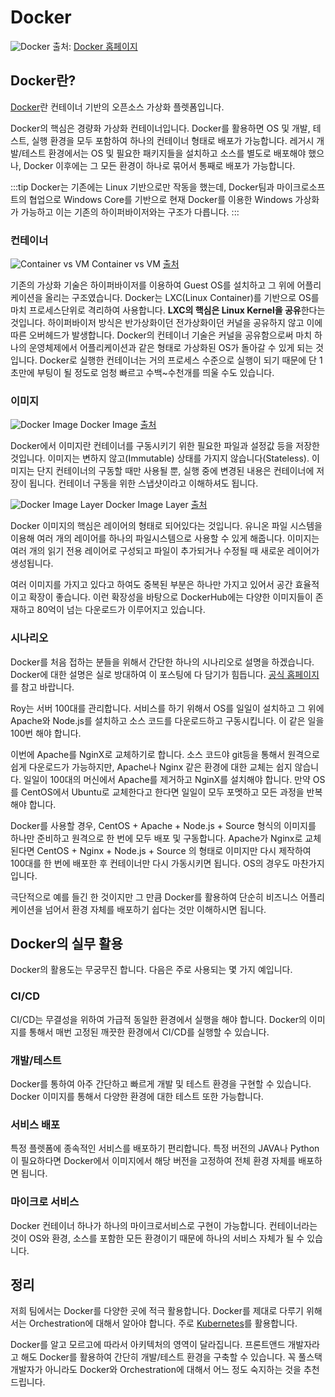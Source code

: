 # Docker

![Docker](/img/wedev/docker.png)
<span class="ref">출처: [Docker 홈페이지](https://www.docker.com/)</span>

## Docker란?

[Docker](https://www.docker.com/)란 컨테이너 기반의 오픈소스 가상화 플렛폼입니다.

Docker의 핵심은 경량화 가상화 컨테이너입니다. Docker를 활용하면 OS 및 개발, 테스트, 실행 환경을 모두 포함하여 하나의 컨테이너 형태로 배포가 가능합니다. 레거시 개발/테스트 환경에서는 OS 및 필요한 패키지들을 설치하고 소스를 별도로 배포해야 했으나, Docker 이후에는 그 모든 환경이 하나로 묶어서 통째로 배포가 가능합니다.

:::tip
Docker는 기존에는 Linux 기반으로만 작동을 했는데, Docker팀과 마이크로소프트의 협업으로 Windows Core를 기반으로 현재 Docker를 이용한 Windows 가상화가 가능하고 이는 기존의 하이퍼바이저와는 구조가 다릅니다.
:::

### 컨테이너

![Container vs VM](/img/wedev/docker1.png)
<span class="ref">Container vs VM [출처](https://medium.com/codingthesmartway-com-blog/docker-beginners-guide-part-1-images-containers-6f3507fffc98)</span>

기존의 가상화 기술은 하이퍼바이저를 이용하여 Guest OS를 설치하고 그 위에 어플리케이션을 올리는 구조였습니다. Docker는 LXC(Linux Container)를 기반으로 OS를 마치 프로세스단위로 격리하여 사용합니다. **LXC의 핵심은 Linux Kernel을 공유**한다는 것입니다. 하이퍼바이저 방식은 반가상화이던 전가상화이던 커널을 공유하지 않고 이에 따른 오버헤드가 발생합니다. Docker의 컨테이너 기술은 커널을 공유함으로써 마치 하나의 운영체제에서 어플리케이션과 같은 형태로 가상화된 OS가 돌아갈 수 있게 되는 것입니다. Docker로 실행한 컨테이너는 거의 프로세스 수준으로 실행이 되기 때문에 단 1초만에 부팅이 될 정도로 엄청 빠르고 수백~수천개를 띄울 수도 있습니다.

### 이미지

![Docker Image](/img/wedev/docker2.png)
<span class="ref">Docker Image [출처](https://subicura.com/2017/01/19/docker-guide-for-beginners-1.html)</span>

Docker에서 이미지란 컨테이너를 구동시키기 위한 필요한 파일과 설정값 등을 저장한 것입니다. 이미지는 변하지 않고(Immutable) 상태를 가지지 않습니다(Stateless). 이미지는 단지 컨테이너의 구동할 때만 사용될 뿐, 실행 중에 변경된 내용은 컨테이너에 저장이 됩니다. 컨테이너 구동을 위한 스냅샷이라고 이해하셔도 됩니다.

![Docker Image Layer](/img/wedev/docker3.png)
<span class="ref">Docker Image Layer [출처](https://subicura.com/2017/01/19/docker-guide-for-beginners-1.html)</span>

Docker 이미지의 핵심은 레이어의 형태로 되어있다는 것입니다. 유니온 파일 시스템을 이용해 여러 개의 레이어를 하나의 파일시스템으로 사용할 수 있게 해줍니다. 이미지는 여러 개의 읽기 전용 레이어로 구성되고 파일이 추가되거나 수정될 때 새로운 레이어가 생성됩니다.

여러 이미지를 가지고 있다고 하여도 중복된 부분은 하나만 가지고 있어서 공간 효율적이고 확장이 좋습니다. 이런 확장성을 바탕으로 DockerHub에는 다양한 이미지들이 존재하고 80억이 넘는 다운로드가 이루어지고 있습니다.

### 시나리오

Docker를 처음 접하는 분들을 위해서 간단한 하나의 시나리오로 설명을 하겠습니다. Docker에 대한 설명은 실로 방대하여 이 포스팅에 다 담기가 힘듭니다. [공식 홈페이지](https://www.docker.com/)를 참고 바랍니다.

Roy는 서버 100대를 관리합니다. 서비스를 하기 위해서 OS를 일일이 설치하고 그 위에 Apache와 Node.js를 설치하고 소스 코드를 다운로드하고 구동시킵니다. 이 같은 일을 100번 해야 합니다.

이번에 Apache를 NginX로 교체하기로 합니다. 소스 코드야 git등을 통해서 원격으로 쉽게 다운로드가 가능하지만, Apache나 Nginx 같은 환경에 대한 교체는 쉽지 않습니다. 일일이 100대의 머신에서 Apache를 제거하고 NginX를 설치해야 합니다. 만약 OS를 CentOS에서 Ubuntu로 교체한다고 한다면 일일이 모두 포멧하고 모든 과정을 반복해야 합니다.

Docker를 사용할 경우, CentOS + Apache + Node.js + Source 형식의 이미지를 하나만 준비하고 원격으로 한 번에 모두 배포 및 구동합니다. Apache가 Nginx로 교체된다면 CentOS + Nginx + Node.js + Source 의 형태로 이미지만 다시 제작하여 100대를 한 번에 배포한 후 컨테이너만 다시 가동시키면 됩니다. OS의 경우도 마찬가지입니다.

극단적으로 예를 들긴 한 것이지만 그 만큼 Docker를 활용하여 단순히 비즈니스 어플리케이션을 넘어서 환경 자체를 배포하기 쉽다는 것만 이해하시면 됩니다.

## Docker의 실무 활용

Docker의 활용도는 무궁무진 합니다. 다음은 주로 사용되는 몇 가지 예입니다.

### CI/CD

CI/CD는 무결성을 위하여 가급적 동일한 환경에서 실행을 해야 합니다. Docker의 이미지를 통해서 매번 고정된 깨끗한 환경에서 CI/CD를 실행할 수 있습니다.

### 개발/테스트

Docker를 통하여 아주 간단하고 빠르게 개발 및 테스트 환경을 구현할 수 있습니다. Docker 이미지를 통해서 다양한 환경에 대한 테스트 또한 가능합니다.

### 서비스 배포

특정 플렛폼에 종속적인 서비스를 배포하기 편리합니다. 특정 버전의 JAVA나 Python이 필요하다면 Docker에서 이미지에서 해당 버전을 고정하여 전체 환경 자체를 배포하면 됩니다.

### 마이크로 서비스

Docker 컨테이너 하나가 하나의 마이크로서비스로 구현이 가능합니다. 컨테이너라는 것이 OS와 환경, 소스를 포함한 모든 환경이기 때문에 하나의 서비스 자체가 될 수 있습니다.


## 정리

저희 팀에서는 Docker를 다양한 곳에 적극 활용합니다. Docker를 제대로 다루기 위해서는 Orchestration에 대해서 알아야 합니다. 주로 [Kubernetes](https://kubernetes.io/)를 활용합니다.

Docker를 알고 모르고에 따라서 아키텍처의 영역이 달라집니다. 프론트앤드 개발자라고 해도 Docker를 활용하여 간단히 개발/테스트 환경을 구축할 수 있습니다. 꼭 풀스택 개발자가 아니라도 Docker와 Orchestration에 대해서 어느 정도 숙지하는 것을 추천드립니다.

